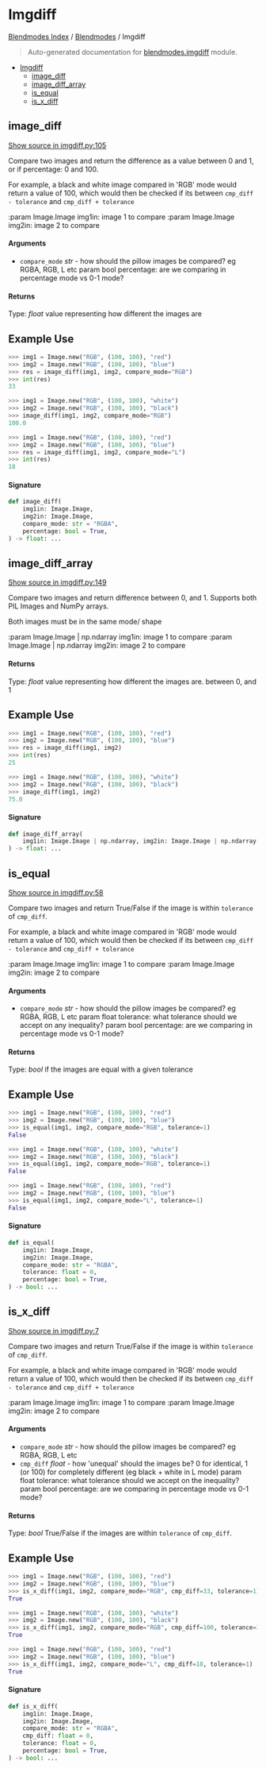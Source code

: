 # Imgdiff

[Blendmodes Index](../README.md#blendmodes-index) / [Blendmodes](./index.md#blendmodes) / Imgdiff

> Auto-generated documentation for [blendmodes.imgdiff](../../../blendmodes/imgdiff.py) module.

- [Imgdiff](#imgdiff)
  - [image_diff](#image_diff)
  - [image_diff_array](#image_diff_array)
  - [is_equal](#is_equal)
  - [is_x_diff](#is_x_diff)

## image_diff

[Show source in imgdiff.py:105](../../../blendmodes/imgdiff.py#L105)

Compare two images and return the difference as a value between 0 and 1, or
if percentage: 0 and 100.

For example, a black and white image compared in 'RGB' mode would
return a value of 100, which would then be checked if its between
`cmp_diff - tolerance` and `cmp_diff + tolerance`

:param Image.Image img1in: image 1 to compare
:param Image.Image img2in: image 2 to compare

#### Arguments

- `compare_mode` *str* - how should the pillow images be compared? eg RGBA, RGB, L etc
param bool percentage: are we comparing in percentage mode vs 0-1 mode?

#### Returns

Type: *float*
value representing how different the images are

Example Use
-----------

```python
>>> img1 = Image.new("RGB", (100, 100), "red")
>>> img2 = Image.new("RGB", (100, 100), "blue")
>>> res = image_diff(img1, img2, compare_mode="RGB")
>>> int(res)
33
```

```python
>>> img1 = Image.new("RGB", (100, 100), "white")
>>> img2 = Image.new("RGB", (100, 100), "black")
>>> image_diff(img1, img2, compare_mode="RGB")
100.0
```

```python
>>> img1 = Image.new("RGB", (100, 100), "red")
>>> img2 = Image.new("RGB", (100, 100), "blue")
>>> res = image_diff(img1, img2, compare_mode="L")
>>> int(res)
18
```

#### Signature

```python
def image_diff(
    img1in: Image.Image,
    img2in: Image.Image,
    compare_mode: str = "RGBA",
    percentage: bool = True,
) -> float: ...
```



## image_diff_array

[Show source in imgdiff.py:149](../../../blendmodes/imgdiff.py#L149)

Compare two images and return difference between 0, and 1.
Supports both PIL Images and NumPy arrays.

Both images must be in the same mode/ shape

:param Image.Image | np.ndarray img1in: image 1 to compare
:param Image.Image | np.ndarray img2in: image 2 to compare

#### Returns

Type: *float*
value representing how different the images are. between 0, and 1

Example Use
-----------

```python
>>> img1 = Image.new("RGB", (100, 100), "red")
>>> img2 = Image.new("RGB", (100, 100), "blue")
>>> res = image_diff(img1, img2)
>>> int(res)
25
```

```python
>>> img1 = Image.new("RGB", (100, 100), "white")
>>> img2 = Image.new("RGB", (100, 100), "black")
>>> image_diff(img1, img2)
75.0
```

#### Signature

```python
def image_diff_array(
    img1in: Image.Image | np.ndarray, img2in: Image.Image | np.ndarray
) -> float: ...
```



## is_equal

[Show source in imgdiff.py:58](../../../blendmodes/imgdiff.py#L58)

Compare two images and return True/False if the image is within `tolerance` of
`cmp_diff`.

For example, a black and white image compared in 'RGB' mode would
return a value of 100, which would then be checked if its between
`cmp_diff - tolerance` and `cmp_diff + tolerance`

:param Image.Image img1in: image 1 to compare
:param Image.Image img2in: image 2 to compare

#### Arguments

- `compare_mode` *str* - how should the pillow images be compared? eg RGBA, RGB, L etc
param float tolerance: what tolerance should we accept on any inequality?
param bool percentage: are we comparing in percentage mode vs 0-1 mode?

#### Returns

Type: *bool*
if the images are equal with a given tolerance

Example Use
-----------

```python
>>> img1 = Image.new("RGB", (100, 100), "red")
>>> img2 = Image.new("RGB", (100, 100), "blue")
>>> is_equal(img1, img2, compare_mode="RGB", tolerance=1)
False
```

```python
>>> img1 = Image.new("RGB", (100, 100), "white")
>>> img2 = Image.new("RGB", (100, 100), "black")
>>> is_equal(img1, img2, compare_mode="RGB", tolerance=1)
False
```

```python
>>> img1 = Image.new("RGB", (100, 100), "red")
>>> img2 = Image.new("RGB", (100, 100), "blue")
>>> is_equal(img1, img2, compare_mode="L", tolerance=1)
False
```

#### Signature

```python
def is_equal(
    img1in: Image.Image,
    img2in: Image.Image,
    compare_mode: str = "RGBA",
    tolerance: float = 0,
    percentage: bool = True,
) -> bool: ...
```



## is_x_diff

[Show source in imgdiff.py:7](../../../blendmodes/imgdiff.py#L7)

Compare two images and return True/False if the image is within `tolerance` of
`cmp_diff`.

For example, a black and white image compared in 'RGB' mode would
return a value of 100, which would then be checked if its between
`cmp_diff - tolerance` and `cmp_diff + tolerance`

:param Image.Image img1in: image 1 to compare
:param Image.Image img2in: image 2 to compare

#### Arguments

- `compare_mode` *str* - how should the pillow images be compared? eg RGBA, RGB, L etc
- `cmp_diff` *float* - how 'unequal' should the images be? 0 for identical, 1 (or 100)
for completely different (eg black + white in L mode)
param float tolerance: what tolerance should we accept on the inequality?
param bool percentage: are we comparing in percentage mode vs 0-1 mode?

#### Returns

Type: *bool*
True/False if the images are within `tolerance` of
`cmp_diff`.

Example Use
-----------

```python
>>> img1 = Image.new("RGB", (100, 100), "red")
>>> img2 = Image.new("RGB", (100, 100), "blue")
>>> is_x_diff(img1, img2, compare_mode="RGB", cmp_diff=33, tolerance=1)
True
```

```python
>>> img1 = Image.new("RGB", (100, 100), "white")
>>> img2 = Image.new("RGB", (100, 100), "black")
>>> is_x_diff(img1, img2, compare_mode="RGB", cmp_diff=100, tolerance=1)
True
```

```python
>>> img1 = Image.new("RGB", (100, 100), "red")
>>> img2 = Image.new("RGB", (100, 100), "blue")
>>> is_x_diff(img1, img2, compare_mode="L", cmp_diff=18, tolerance=1)
True
```

#### Signature

```python
def is_x_diff(
    img1in: Image.Image,
    img2in: Image.Image,
    compare_mode: str = "RGBA",
    cmp_diff: float = 0,
    tolerance: float = 0,
    percentage: bool = True,
) -> bool: ...
```